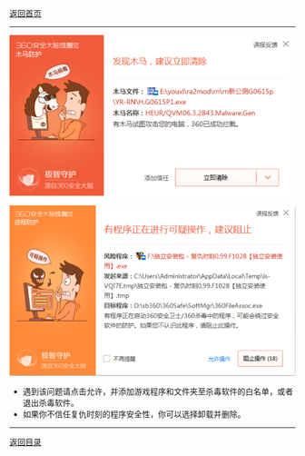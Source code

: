 [返回首页](/index.md)

***
![](./img/tanchuang1.png)


![](./img/tanchuang2.png)

* 遇到该问题请点击允许，并添加游戏程序和文件夹至杀毒软件的白名单，或者退出杀毒软件。
* 如果你不信任复仇时刻的程序安全性，你可以选择卸载并删除。

***
[返回目录](/QuestionNAnswer/index.md#gaming-problem)

